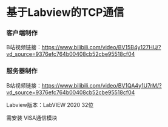 # 基于Labview的TCP通信

### 客户端制作

B站视频链接：https://www.bilibili.com/video/BV15B4y127HU/?vd_source=9376efc764b00408cb52cbe95518cf04

### 服务器制作

B站视频链接：https://www.bilibili.com/video/BV1QA4y1U7rM/?vd_source=9376efc764b00408cb52cbe95518cf04

Labview版本：LabVIEW 2020 32位

需安装 VISA通信模块